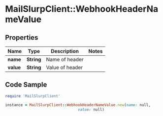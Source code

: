 # MailSlurpClient::WebhookHeaderNameValue

## Properties

Name | Type | Description | Notes
------------ | ------------- | ------------- | -------------
**name** | **String** | Name of header | 
**value** | **String** | Value of header | 

## Code Sample

```ruby
require 'MailSlurpClient'

instance = MailSlurpClient::WebhookHeaderNameValue.new(name: null,
                                 value: null)
```


